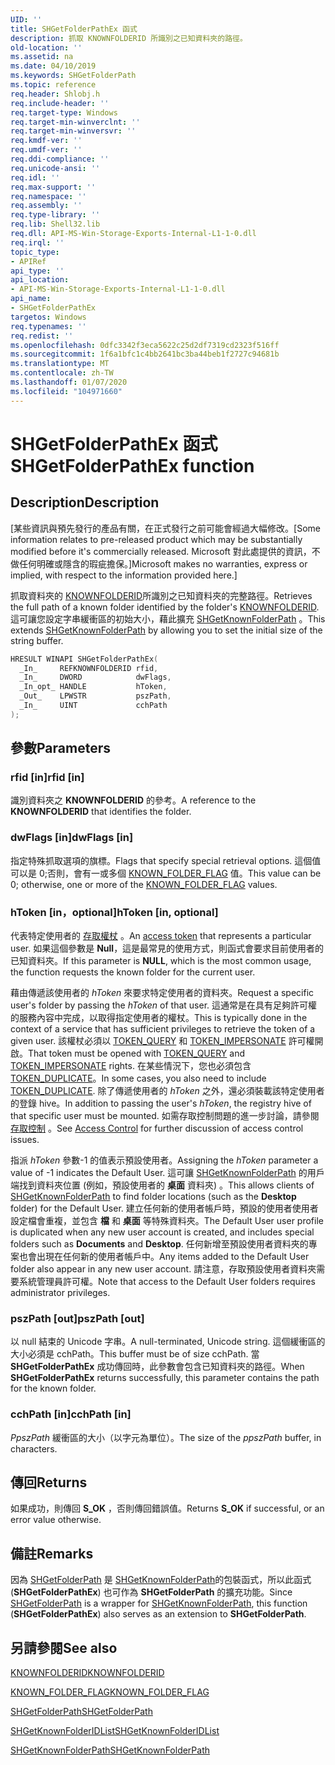 ```yaml
---
UID: ''
title: SHGetFolderPathEx 函式
description: 抓取 KNOWNFOLDERID 所識別之已知資料夾的路徑。
old-location: ''
ms.assetid: na
ms.date: 04/10/2019
ms.keywords: SHGetFolderPath
ms.topic: reference
req.header: Shlobj.h
req.include-header: ''
req.target-type: Windows
req.target-min-winverclnt: ''
req.target-min-winversvr: ''
req.kmdf-ver: ''
req.umdf-ver: ''
req.ddi-compliance: ''
req.unicode-ansi: ''
req.idl: ''
req.max-support: ''
req.namespace: ''
req.assembly: ''
req.type-library: ''
req.lib: Shell32.lib
req.dll: API-MS-Win-Storage-Exports-Internal-L1-1-0.dll
req.irql: ''
topic_type:
- APIRef
api_type: ''
api_location:
- API-MS-Win-Storage-Exports-Internal-L1-1-0.dll
api_name:
- SHGetFolderPathEx
targetos: Windows
req.typenames: ''
req.redist: ''
ms.openlocfilehash: 0dfc3342f3eca5622c25d2df7319cd2323f516ff
ms.sourcegitcommit: 1f6a1bfc1c4bb2641bc3ba44beb1f2727c94681b
ms.translationtype: MT
ms.contentlocale: zh-TW
ms.lasthandoff: 01/07/2020
ms.locfileid: "104971660"
---
```

# <a name="shgetfolderpathex-function"></a><span data-ttu-id="ad2fc-103">SHGetFolderPathEx 函式</span><span class="sxs-lookup"><span data-stu-id="ad2fc-103">SHGetFolderPathEx function</span></span>

## <a name="description"></a><span data-ttu-id="ad2fc-104">Description</span><span class="sxs-lookup"><span data-stu-id="ad2fc-104">Description</span></span>

<span data-ttu-id="ad2fc-105">\[某些資訊與預先發行的產品有關，在正式發行之前可能會經過大幅修改。</span><span class="sxs-lookup"><span data-stu-id="ad2fc-105">\[Some information relates to pre-released product which may be substantially modified before it's commercially released.</span></span>
<span data-ttu-id="ad2fc-106">Microsoft 對此處提供的資訊，不做任何明確或隱含的瑕疵擔保。\]</span><span class="sxs-lookup"><span data-stu-id="ad2fc-106">Microsoft makes no warranties, express or implied, with respect to the information provided here.\]</span></span>

<span data-ttu-id="ad2fc-107">抓取資料夾的 [KNOWNFOLDERID](/windows/desktop/shell/knownfolderid)所識別之已知資料夾的完整路徑。</span><span class="sxs-lookup"><span data-stu-id="ad2fc-107">Retrieves the full path of a known folder identified by the folder's [KNOWNFOLDERID](/windows/desktop/shell/knownfolderid).</span></span>
<span data-ttu-id="ad2fc-108">這可讓您設定字串緩衝區的初始大小，藉此擴充 [SHGetKnownFolderPath](/windows/desktop/api/shlobj_core/nf-shlobj_core-shgetknownfolderpath) 。</span><span class="sxs-lookup"><span data-stu-id="ad2fc-108">This extends [SHGetKnownFolderPath](/windows/desktop/api/shlobj_core/nf-shlobj_core-shgetknownfolderpath) by allowing you to set the initial size of the string buffer.</span></span>

```cpp
HRESULT WINAPI SHGetFolderPathEx(
  _In_     REFKNOWNFOLDERID rfid,
  _In_     DWORD            dwFlags,
  _In_opt_ HANDLE           hToken,
  _Out_    LPWSTR           pszPath,
  _In_     UINT             cchPath
);
```

## <a name="parameters"></a><span data-ttu-id="ad2fc-109">參數</span><span class="sxs-lookup"><span data-stu-id="ad2fc-109">Parameters</span></span>

### <a name="rfid-in"></a><span data-ttu-id="ad2fc-110">rfid [in]</span><span class="sxs-lookup"><span data-stu-id="ad2fc-110">rfid [in]</span></span>

<span data-ttu-id="ad2fc-111">識別資料夾之 **KNOWNFOLDERID** 的參考。</span><span class="sxs-lookup"><span data-stu-id="ad2fc-111">A reference to the **KNOWNFOLDERID** that identifies the folder.</span></span>

### <a name="dwflags-in"></a><span data-ttu-id="ad2fc-112">dwFlags [in]</span><span class="sxs-lookup"><span data-stu-id="ad2fc-112">dwFlags [in]</span></span>

<span data-ttu-id="ad2fc-113">指定特殊抓取選項的旗標。</span><span class="sxs-lookup"><span data-stu-id="ad2fc-113">Flags that specify special retrieval options.</span></span>
<span data-ttu-id="ad2fc-114">這個值可以是 0;否則，會有一或多個 [KNOWN_FOLDER_FLAG](/windows/desktop/api/shlobj_core/ne-shlobj_core-known_folder_flag) 值。</span><span class="sxs-lookup"><span data-stu-id="ad2fc-114">This value can be 0; otherwise, one or more of the [KNOWN_FOLDER_FLAG](/windows/desktop/api/shlobj_core/ne-shlobj_core-known_folder_flag) values.</span></span>

### <a name="htoken-in-optional"></a><span data-ttu-id="ad2fc-115">hToken [in，optional]</span><span class="sxs-lookup"><span data-stu-id="ad2fc-115">hToken [in, optional]</span></span>

<span data-ttu-id="ad2fc-116">代表特定使用者的 [存取權杖](/windows/desktop/SecAuthZ/access-tokens) 。</span><span class="sxs-lookup"><span data-stu-id="ad2fc-116">An [access token](/windows/desktop/SecAuthZ/access-tokens) that represents a particular user.</span></span>
<span data-ttu-id="ad2fc-117">如果這個參數是 **Null**，這是最常見的使用方式，則函式會要求目前使用者的已知資料夾。</span><span class="sxs-lookup"><span data-stu-id="ad2fc-117">If this parameter is **NULL**, which is the most common usage, the function requests the known folder for the current user.</span></span>

<span data-ttu-id="ad2fc-118">藉由傳遞該使用者的 *hToken* 來要求特定使用者的資料夾。</span><span class="sxs-lookup"><span data-stu-id="ad2fc-118">Request a specific user's folder by passing the *hToken* of that user.</span></span>
<span data-ttu-id="ad2fc-119">這通常是在具有足夠許可權的服務內容中完成，以取得指定使用者的權杖。</span><span class="sxs-lookup"><span data-stu-id="ad2fc-119">This is typically done in the context of a service that has sufficient privileges to retrieve the token of a given user.</span></span>
<span data-ttu-id="ad2fc-120">該權杖必須以 [TOKEN_QUERY](/windows/desktop/SecAuthZ/access-rights-for-access-token-objects) 和 [TOKEN_IMPERSONATE](/windows/desktop/SecAuthZ/access-rights-for-access-token-objects) 許可權開啟。</span><span class="sxs-lookup"><span data-stu-id="ad2fc-120">That token must be opened with [TOKEN_QUERY](/windows/desktop/SecAuthZ/access-rights-for-access-token-objects) and [TOKEN_IMPERSONATE](/windows/desktop/SecAuthZ/access-rights-for-access-token-objects) rights.</span></span>
<span data-ttu-id="ad2fc-121">在某些情況下，您也必須包含 [TOKEN_DUPLICATE](/windows/desktop/SecAuthZ/access-rights-for-access-token-objects)。</span><span class="sxs-lookup"><span data-stu-id="ad2fc-121">In some cases, you also need to include [TOKEN_DUPLICATE](/windows/desktop/SecAuthZ/access-rights-for-access-token-objects).</span></span>
<span data-ttu-id="ad2fc-122">除了傳遞使用者的 *hToken* 之外，還必須裝載該特定使用者的登錄 hive。</span><span class="sxs-lookup"><span data-stu-id="ad2fc-122">In addition to passing the user's *hToken*, the registry hive of that specific user must be mounted.</span></span>
<span data-ttu-id="ad2fc-123">如需存取控制問題的進一步討論，請參閱 [存取控制](/windows/desktop/SecAuthZ/access-control) 。</span><span class="sxs-lookup"><span data-stu-id="ad2fc-123">See [Access Control](/windows/desktop/SecAuthZ/access-control) for further discussion of access control issues.</span></span>

<span data-ttu-id="ad2fc-124">指派 *hToken* 參數-1 的值表示預設使用者。</span><span class="sxs-lookup"><span data-stu-id="ad2fc-124">Assigning the *hToken* parameter a value of -1 indicates the Default User.</span></span>
<span data-ttu-id="ad2fc-125">這可讓 [SHGetKnownFolderPath](/windows/desktop/api/shlobj_core/nf-shlobj_core-shgetknownfolderpath) 的用戶端找到資料夾位置 (例如，預設使用者的 **桌面** 資料夾) 。</span><span class="sxs-lookup"><span data-stu-id="ad2fc-125">This allows clients of [SHGetKnownFolderPath](/windows/desktop/api/shlobj_core/nf-shlobj_core-shgetknownfolderpath) to find folder locations (such as the **Desktop** folder) for the Default User.</span></span>
<span data-ttu-id="ad2fc-126">建立任何新的使用者帳戶時，預設的使用者使用者設定檔會重複，並包含 **檔** 和 **桌面** 等特殊資料夾。</span><span class="sxs-lookup"><span data-stu-id="ad2fc-126">The Default User user profile is duplicated when any new user account is created, and includes special folders such as **Documents** and **Desktop**.</span></span>
<span data-ttu-id="ad2fc-127">任何新增至預設使用者資料夾的專案也會出現在任何新的使用者帳戶中。</span><span class="sxs-lookup"><span data-stu-id="ad2fc-127">Any items added to the Default User folder also appear in any new user account.</span></span>
<span data-ttu-id="ad2fc-128">請注意，存取預設使用者資料夾需要系統管理員許可權。</span><span class="sxs-lookup"><span data-stu-id="ad2fc-128">Note that access to the Default User folders requires administrator privileges.</span></span>

### <a name="pszpath-out"></a><span data-ttu-id="ad2fc-129">pszPath [out]</span><span class="sxs-lookup"><span data-stu-id="ad2fc-129">pszPath [out]</span></span>

<span data-ttu-id="ad2fc-130">以 null 結束的 Unicode 字串。</span><span class="sxs-lookup"><span data-stu-id="ad2fc-130">A null-terminated, Unicode string.</span></span>
<span data-ttu-id="ad2fc-131">這個緩衝區的大小必須是 cchPath。</span><span class="sxs-lookup"><span data-stu-id="ad2fc-131">This buffer must be of size cchPath.</span></span>
<span data-ttu-id="ad2fc-132">當 **SHGetFolderPathEx** 成功傳回時，此參數會包含已知資料夾的路徑。</span><span class="sxs-lookup"><span data-stu-id="ad2fc-132">When **SHGetFolderPathEx** returns successfully, this parameter contains the path for the known folder.</span></span>

### <a name="cchpath-in"></a><span data-ttu-id="ad2fc-133">cchPath [in]</span><span class="sxs-lookup"><span data-stu-id="ad2fc-133">cchPath [in]</span></span>

<span data-ttu-id="ad2fc-134">*PpszPath* 緩衝區的大小（以字元為單位）。</span><span class="sxs-lookup"><span data-stu-id="ad2fc-134">The size of the *ppszPath* buffer, in characters.</span></span>

## <a name="returns"></a><span data-ttu-id="ad2fc-135">傳回</span><span class="sxs-lookup"><span data-stu-id="ad2fc-135">Returns</span></span>

<span data-ttu-id="ad2fc-136">如果成功，則傳回 **S_OK** ，否則傳回錯誤值。</span><span class="sxs-lookup"><span data-stu-id="ad2fc-136">Returns **S_OK** if successful, or an error value otherwise.</span></span>

## <a name="remarks"></a><span data-ttu-id="ad2fc-137">備註</span><span class="sxs-lookup"><span data-stu-id="ad2fc-137">Remarks</span></span>

<span data-ttu-id="ad2fc-138">因為 [SHGetFolderPath](/windows/desktop/api/shlobj_core/nf-shlobj_core-shgetfolderpatha) 是 [SHGetKnownFolderPath](/windows/desktop/api/shlobj_core/nf-shlobj_core-shgetknownfolderpath)的包裝函式，所以此函式 (**SHGetFolderPathEx**) 也可作為 **SHGetFolderPath** 的擴充功能。</span><span class="sxs-lookup"><span data-stu-id="ad2fc-138">Since [SHGetFolderPath](/windows/desktop/api/shlobj_core/nf-shlobj_core-shgetfolderpatha) is a wrapper for [SHGetKnownFolderPath](/windows/desktop/api/shlobj_core/nf-shlobj_core-shgetknownfolderpath), this function (**SHGetFolderPathEx**) also serves as an extension to **SHGetFolderPath**.</span></span>

## <a name="see-also"></a><span data-ttu-id="ad2fc-139">另請參閱</span><span class="sxs-lookup"><span data-stu-id="ad2fc-139">See also</span></span>

[<span data-ttu-id="ad2fc-140">KNOWNFOLDERID</span><span class="sxs-lookup"><span data-stu-id="ad2fc-140">KNOWNFOLDERID</span></span>](/windows/desktop/shell/knownfolderid)

[<span data-ttu-id="ad2fc-141">KNOWN_FOLDER_FLAG</span><span class="sxs-lookup"><span data-stu-id="ad2fc-141">KNOWN_FOLDER_FLAG</span></span>](/windows/desktop/api/shlobj_core/ne-shlobj_core-known_folder_flag)

[<span data-ttu-id="ad2fc-142">SHGetFolderPath</span><span class="sxs-lookup"><span data-stu-id="ad2fc-142">SHGetFolderPath</span></span>](/windows/desktop/api/shlobj_core/nf-shlobj_core-shgetfolderpatha)

[<span data-ttu-id="ad2fc-143">SHGetKnownFolderIDList</span><span class="sxs-lookup"><span data-stu-id="ad2fc-143">SHGetKnownFolderIDList</span></span>](/windows/desktop/api/shlobj_core/nf-shlobj_core-shgetknownfolderidlist)

[<span data-ttu-id="ad2fc-144">SHGetKnownFolderPath</span><span class="sxs-lookup"><span data-stu-id="ad2fc-144">SHGetKnownFolderPath</span></span>](/windows/desktop/api/shlobj_core/nf-shlobj_core-shgetknownfolderpath)
